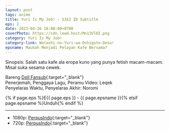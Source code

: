 ```yaml
---
layout: post
tags: anime
title: Yuri Is My Job! - S1E2 ID Subtitle
eps: 2
date: 2023-04-26 16:00:00+0700
coverPhoto: https://cdn.lewd.host/Mn13VlOI.png
category: Yuri Is My Job!
category-link: Watashi-no-Yuri-wa-Oshigoto-Desu!
epsname: Maukah Menjadi Pelayan Kafe Bersama?
---
```


Sinopsis: Salah satu kafe ala eropa kuno yang punya fetish macam-macam.<br>
Misal suka sesama cewek. 

Bareng [Doll Fansub](https://www.perpusindo.info/user/Leqek){:target="_blank"}<br>
Penerjemah, Penggaya Lagu, Peramu Video: Leqek<br>
Penyelaras Waktu, Penyelaras Akhir: Noromi<br>

{% if page.eps %}E{{ page.eps }} - {{ page.epsname }}{% elsif page.epsname %}Unduh{% endif %}

---
- 1080p: [PerpusIndo](https://www.perpusindo.info/berkas/PNMD9lW2){:target="_blank"}<br>
- 720p: [PerpusIndo](https://www.perpusindo.info/berkas/3LozGy87){:target="_blank"}
